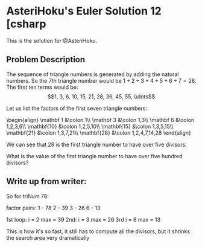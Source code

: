 
# AsteriHoku's Euler Solution 12 [csharp
This is the solution for @AsteriHoku. 

## Problem Description
The sequence of triangle numbers is generated by adding the natural numbers. So the $7$th triangle number would be $1 + 2 + 3 + 4 + 5 + 6 + 7 = 28$. The first ten terms would be: $$1, 3, 6, 10, 15, 21, 28, 36, 45, 55, \\dots$$

Let us list the factors of the first seven triangle numbers:

\\begin{align} \\mathbf 1 &\\colon 1\\\\ \\mathbf 3 &\\colon 1,3\\\\ \\mathbf 6 &\\colon 1,2,3,6\\\\ \\mathbf{10} &\\colon 1,2,5,10\\\\ \\mathbf{15} &\\colon 1,3,5,15\\\\ \\mathbf{21} &\\colon 1,3,7,21\\\\ \\mathbf{28} &\\colon 1,2,4,7,14,28 \\end{align}

We can see that $28$ is the first triangle number to have over five divisors.

What is the value of the first triangle number to have over five hundred divisors?

## Write up from writer:

So for triNum 78:

factor pairs:
1 - 78
2 - 39
3 - 26
6 - 13

1st loop: i = 2 max = 39
2nd: i = 3 max = 26
3rd i = 6 max = 13

This is how it's so fast, it still has to compute all the divisors, but it shrinks the search area very dramatically
